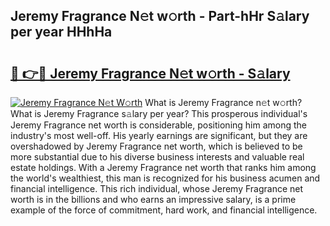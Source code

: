 ## Jeremy Fragrance N𝚎t w𝚘rth - Part-hHr S𝚊lary per year HHhHa

# <h2><a href="http://gc1rxub.nevu.top/?p=Jeremy+Fragrance">🔗 👉🔴 Jeremy Fragrance N𝚎t w𝚘rth - S𝚊lary</a></h2>

[![Jeremy Fragrance N𝚎t W𝚘rth](https://i.imgur.com/Oavwk0R.jpeg)](http://gc1rxub.nevu.top/?p=Jeremy+Fragrance)
What is Jeremy Fragrance n𝚎t w𝚘rth? What is Jeremy Fragrance s𝚊lary per year?
This prosperous individual's Jeremy Fragrance net worth is considerable, positioning him among the industry's most well-off. His yearly earnings are significant, but they are overshadowed by Jeremy Fragrance net worth, which is believed to be more substantial due to his diverse business interests and valuable real estate holdings. With a Jeremy Fragrance net worth that ranks him among the world's wealthiest, this man is recognized for his business acumen and financial intelligence. This rich individual, whose Jeremy Fragrance net worth is in the billions and who earns an impressive salary, is a prime example of the force of commitment, hard work, and financial intelligence.
